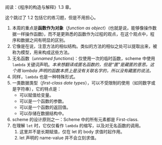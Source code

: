 阅读：《程序的构造与解释》1.3 章。

这个跳过了 1.2 包括它的练习题，但是不用担心。

1. 本周的重点是**函数作为对象**（_function as object_）(也就是说，能够像操作数据一样操作函数)，而不是更熟悉的函数作为过程的观点，在这个观点中，程序和数据之间有明显的区别。
2. 它像是在说，注意方法的相似结构。类似的方法的相似之处可以提取出来，被称为模型，用来构成这些方法。
3. 无名函数（_unnamed functions_)：仅使用一次的临时函数，scheme 中使用 `lambda` 关键词声明。_本来想翻译成匿名函数的，但是“匿”是藏匿的意思。这个用 lambda 声明的函数本质上是没有关联名字的，所以没有藏匿的说法。_
4. 同样，`lambda` 也是一种特殊形式。
5. 一类数据类型（_first-class date types_），可以不受限制的使用（如同数字或是字符串），它的特点是：
	- 可以赋值给变量。
	- 可以是一个函数的参数。
	- 可以是一个函数的返回值。
	- 可以存储在数据结构中。
6. scheme 的设计原则之一：Scheme 中的所有元素都是 First-class.
7. 在理解 `let` 时，它仅仅看作 `lambda` 的缩写，以及对无名函数的调用。
	1. 这里并不是长期赋值，仅在 let 的 body 求值时起作用。
	2. let 声明的 name-value 并不会立刻求值。